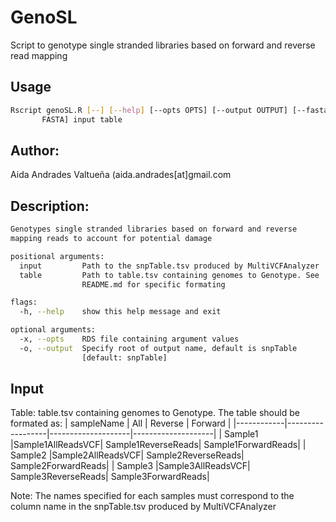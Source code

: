 # GenoSL
Script to genotype single stranded libraries based on forward and reverse read mapping


## Usage 
```bash
Rscript genoSL.R [--] [--help] [--opts OPTS] [--output OUTPUT] [--fasta
       FASTA] input table
```
## Author:
Aida Andrades Valtueña (aida.andrades[at]gmail.com

## Description:
```bash
Genotypes single stranded libraries based on forward and reverse
mapping reads to account for potential damage

positional arguments:
  input         Path to the snpTable.tsv produced by MultiVCFAnalyzer
  table         Path to table.tsv containing genomes to Genotype. See
                README.md for specific formating

flags:
  -h, --help    show this help message and exit

optional arguments:
  -x, --opts    RDS file containing argument values
  -o, --output  Specify root of output name, default is snpTable
                [default: snpTable]
```

## Input
Table: table.tsv containing genomes to Genotype.
The table should be formated as:
| sampleName | All              |	Reverse           | Forward            |
|------------|------------------|--------------------|--------------------|
| Sample1    |Sample1AllReadsVCF| Sample1ReverseReads| Sample1ForwardReads|
| Sample2    |Sample2AllReadsVCF| Sample2ReverseReads| Sample2ForwardReads|
| Sample3    |Sample3AllReadsVCF| Sample3ReverseReads| Sample3ForwardReads|

Note: The names specified for each samples must correspond to the column name in the snpTable.tsv produced by MultiVCFAnalyzer
